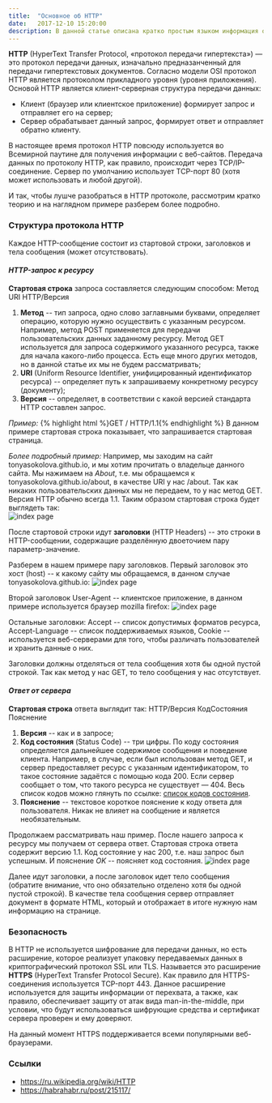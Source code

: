 ```yaml
---
title:  "Основное об HTTP"
date:   2017-12-10 15:20:00
description: В данной статье описана кратко простым языком информация об HTTP и его структуре. 
---
```


**HTTP** (HyperText Transfer Protocol, «протокол передачи гипертекста») — это протокол передачи данных, изначально предназанченный для передачи гипертекстовых документов. Согласно модели OSI протокол HTTP является протоколом прикладного уровня (уровня приложения). Основой HTTP является клиент-серверная структура передачи данных:
* Клиент (браузер или клиентское приложение) формирует запрос и отправляет его на сервер;
* Сервер обрабатывает данный запрос, формирует ответ и отправляет обратно клиенту. 
 
 
В настоящее время протокол HTTP повсюду используется во Всемирной паутине для получения информации с веб-сайтов.
Передача данных по протоколу HTTP, как правило, происходит через TCP/IP-соединение. Сервер по умолчанию использует TCP-порт 80 (хотя может использовать и любой другой).

И так, чтобы лушче разобраться в HTTP протоколе, рассмотрим кратко теорию и на наглядном примере разберем более подробно.

### Структура протокола HTTP
Каждое HTTP-сообщение состоит из стартовой строки, заголовков и тела сообщения (может отсутствовать).

#### *HTTP-запрос к ресурсу*
**Стартовая строка** запроса составляется следующим способом: Метод URI HTTP/Версия

1. **Метод** -- тип запроса, одно слово заглавными буквами, определяет операцию, которую нужно осуществить с указанным ресурсом. Например, метод POST применяется для передачи пользовательских данных заданному ресурсу. Метод GET используется для запроса содержимого указанного ресурса, также для начала какого-либо процесса. Есть еще много других методов, но в данной статье их мы не будем рассматривать;
2. **URI** (Uniform Resource Identifier, унифицированный идентификатор ресурса) -- определяет путь к запрашиваему конкретному ресурсу (документу);
3. **Версия** -- определяет, в соответствии с какой версией стандарта HTTP составлен запрос.


*Пример:* {% highlight html %}GET / HTTP/1.1{% endhighlight %} В данном примере стартовая строка показывает, что запрашивается стартовая страница.

*Более подробный пример:*
 Например, мы заходим на сайт tonyasokolova.github.io, и мы хотим прочитать о владельце данного сайта. Мы нажимаем на *About*, т.е. мы обращаемся к tonyasokolova.github.io/about, в качестве URI у нас /about. Так как никаких пользовательских данных мы не передаем, то у нас метод GET. Версия HTTP обычно всегда 1.1. Таким образом стартовая строка будет выглядеть так:  
![index page](https://raw.githubusercontent.com/tonyasokolova/tonyasokolova.github.io/master/assets/images/1.PNG)

После стартовой строки идут **заголовки** (HTTP Headers) -- это строки в HTTP-сообщении, содержащие разделённую двоеточием пару параметр-значение.

Разберем в нашем примере пару заголовков. Первый заголовок это хост (host) -- к какому сайту мы обращаемся, в данном случае tonyasokolova.github.io:
![index page](https://raw.githubusercontent.com/tonyasokolova/tonyasokolova.github.io/master/assets/images/3.PNG)

Второй заголовок User-Agent -- клиентское приложение, в данном примере используется браузер mozilla firefox:
![index page](https://raw.githubusercontent.com/tonyasokolova/tonyasokolova.github.io/master/assets/images/q.PNG)

Остальные заголовки: Accept -- список допустимых форматов ресурса, Accept-Language -- список поддерживаемых языков, Сookie -- используется веб-серверами для того, чтобы различать пользователей и хранить данные о них.

Заголовки должны отделяться от тела сообщения хотя бы одной пустой строкой.
Так как метод у нас GET, то тело сообщения у нас отсутствует. 


#### *Ответ от сервера*
**Стартовая строка** ответа выглядит так: HTTP/Версия КодСостояния Пояснение

1. **Версия** -- как и в запросе;
2. **Код состояния** (Status Code) --  три цифры. По коду состояния определяется дальнейшее содержимое сообщения и поведение клиента. Например, в случае, если был использован метод GET, и сервер предоставляет ресурс с указанным идентификатором, то такое состояние задаётся с помощью кода 200. Если сервер сообщает о том, что такого ресурса не существует — 404. Весь список кодов можно глянуть по ссылке: <a href="https://ru.wikipedia.org/wiki/%D0%A1%D0%BF%D0%B8%D1%81%D0%BE%D0%BA_%D0%BA%D0%BE%D0%B4%D0%BE%D0%B2_%D1%81%D0%BE%D1%81%D1%82%D0%BE%D1%8F%D0%BD%D0%B8%D1%8F_HTTP">список кодов состояния</a>.
3. **Пояснение** -- текстовое короткое пояснение к коду ответа для пользователя. Никак не влияет на сообщение и является необязательным.


Продолжаем рассматривать наш пример. После нашего запроса к ресурсу мы получаем от сервера ответ. Стартовая строка ответа содержит версию 1.1. Код состояние у нас 200, т.е. наш запрос был успешным. И пояснение *OK* -- поясняет код состояния.
![index page](https://raw.githubusercontent.com/tonyasokolova/tonyasokolova.github.io/master/assets/images/6.PNG)

Далее идут заголовки, а после заголовок идет тело сообщения (обратите внимание, что оно обязательно отделено хотя бы одной пустой строкой). В качестве тела сообщения сервер отправляет документ в формате HTML, который и отображает в итоге нужную нам информацию на странице.

### Безопасность

В HTTP не используется шифрование для передачи данных, но есть расширение, которое реализует упаковку передаваемых данных в криптографический протокол SSL или TLS. Называется это расширение **HTTPS** (HyperText Transfer Protocol Secure). Как правило для HTTPS-соединения используется TCP-порт 443. Данное расширение используется для защиты информации от перехвата, а также, как правило, обеспечивает защиту от атак вида man-in-the-middle, при условии, что будут использоваться шифрующие средства и сертификат сервера проверен и ему доверяют.

На данный момент HTTPS поддерживается всеми популярными веб-браузерами. 

### Ссылки

* https://ru.wikipedia.org/wiki/HTTP
* https://habrahabr.ru/post/215117/
